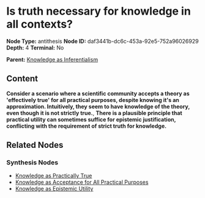 # Is truth necessary for knowledge in all contexts?

**Node Type:** antithesis
**Node ID:** daf3441b-dc6c-453a-92e5-752a96026929
**Depth:** 4
**Terminal:** No

**Parent:** [Knowledge as Inferentialism](knowledge-as-inferentialism-synthesis-469e1a6a-4f3f-45af-b2a1-659a333ce6a6.md)

## Content

**Consider a scenario where a scientific community accepts a theory as 'effectively true' for all practical purposes, despite knowing it's an approximation. Intuitively, they seem to have knowledge of the theory, even though it is not strictly true.**, **There is a plausible principle that practical utility can sometimes suffice for epistemic justification, conflicting with the requirement of strict truth for knowledge.**

## Related Nodes

### Synthesis Nodes

- [Knowledge as Practically True](knowledge-as-practically-true-synthesis-4e3416d3-cb75-4846-94a6-a01fb9f7126a.md)
- [Knowledge as Acceptance for All Practical Purposes](knowledge-as-acceptance-for-all-practical-purposes-synthesis-3818e1b1-8ab0-48f5-bd8a-a47b48ffa265.md)
- [Knowledge as Epistemic Utility](knowledge-as-epistemic-utility-synthesis-9e2046cc-d598-4d42-81fa-d651b573a360.md)
